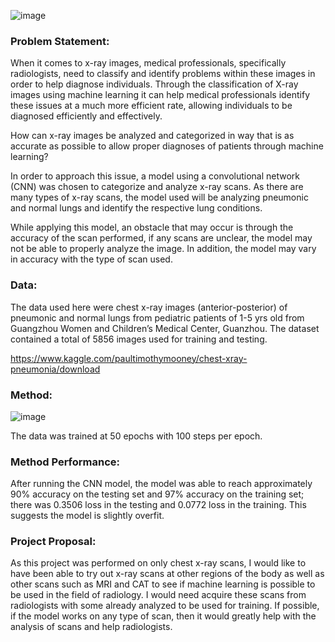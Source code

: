 ![image](https://user-images.githubusercontent.com/67992204/89578329-f416f900-d7ff-11ea-9ad5-17c821326183.png)

### **Problem Statement:**

When it comes to x-ray images, medical professionals, specifically radiologists, need to classify and identify problems within these images in order to help diagnose individuals. Through the classification of X-ray images using machine learning it can help medical professionals identify these issues at a much more efficient rate, allowing individuals to be diagnosed efficiently and effectively.

How can x-ray images be analyzed and categorized in way that is as accurate as possible to allow proper diagnoses of patients through machine learning?

In order to approach this issue, a model using a convolutional network (CNN) was chosen to categorize and analyze x-ray scans. As there are many types of x-ray scans, the model used will be analyzing pneumonic and normal lungs and identify the respective lung conditions.

While applying this model, an obstacle that may occur is through the accuracy of the scan performed, if any scans are unclear, the model may not be able to properly analyze the image. In addition, the model may vary in accuracy with the type of scan used.

### **Data:**

The data used here were chest x-ray images (anterior-posterior) of pneumonic and normal lungs from pediatric patients of 1-5 yrs old from Guangzhou Women and Children’s Medical Center, Guanzhou. The dataset contained a total of 5856 images used for training and testing.

https://www.kaggle.com/paultimothymooney/chest-xray-pneumonia/download

### **Method:**

![image](https://user-images.githubusercontent.com/67992204/89578470-2f192c80-d800-11ea-9098-a9c64179bc03.png)

The data was trained at 50 epochs with 100 steps per epoch.

### **Method Performance:**

After running the CNN model, the model was able to reach approximately 90% accuracy on the testing set and 97% accuracy on the training set; there was 0.3506 loss in the testing and  0.0772 loss in the training. This suggests the model is slightly overfit.


### **Project Proposal:**
As this project was performed on only chest x-ray scans, I would like to have been able to try out x-ray scans at other regions of the body as well as other scans such as MRI and CAT to see if machine learning is possible to be used in the field of radiology. I would need acquire these scans from radiologists with some already analyzed to be used for training. If possible, if the model works on any type of scan, then it would greatly help with the analysis of scans and help radiologists.
